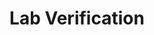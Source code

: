 ---
id: verification
title: "Lab Verification"
hide_table_of_contents: true
pagination_label: "Lab Verification"
sidebar_label: Lab Verification
draft: false
---